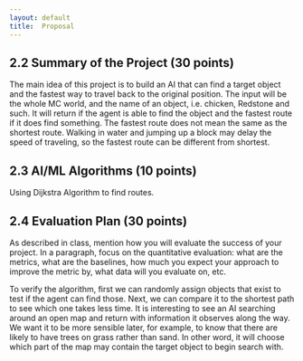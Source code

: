 ```yaml
---
layout: default
title:  Proposal
---
```


## 2.2 Summary of the Project (30 points)
The main idea of this project is to build an AI that can find a target object and the fastest way to travel back to the original position. The input will be the whole MC world, and the name of an object, i.e. chicken, Redstone and such. It will return if the agent is able to find the object and the fastest route if it does find something. The fastest route does not mean the same as the shortest route. Walking in water and jumping up a block may delay the speed of traveling, so the fastest route can be different from shortest. 

## 2.3 AI/ML Algorithms (10 points) 
Using Dijkstra Algorithm to find routes. 

## 2.4 Evaluation Plan (30 points) 
As described in class, mention how you will evaluate the success of your project. 
In a paragraph, focus on the quantitative evaluation: what are the metrics, what are the baselines, how much you expect your approach to improve the metric by, what data will you evaluate on, etc. 

To verify the algorithm, first we can randomly assign objects that exist to test if the agent can find those. Next, we can compare it to the shortest path to see which one takes less time. It is interesting to see an AI searching around an open map and return with information it observes along the way. We want it to be more sensible later, for example, to know that there are likely to have trees on grass rather than sand. In other word, it will choose which part of the map may contain the target object to begin search with. 

